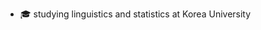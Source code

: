 - 🎓 studying linguistics and statistics at Korea University
<!---
![seunghyun's GitHub stats](https://github-readme-stats.vercel.app/api?username=simlin01&theme=dark&show_icons=true)

- 👀 I’m interested in ...
- 🌱 I’m currently learning ...
- 💞️ I’m looking to collaborate on ...
- 📫 How to reach me ...
- 😄 Pronouns: ...
- ⚡ Fun fact: ...
simlin01/simlin01 is a ✨ special ✨ repository because its `README.md` (this file) appears on your GitHub profile.
You can click the Preview link to take a look at your changes.
--->
